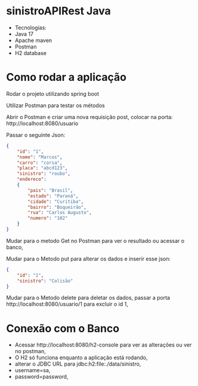 # sinistroAPIRest Java

- Tecnologias:
- Java 17
- Apache maven
- Postman
- H2 database


# Como rodar a aplicação
<p>Rodar o projeto utilizando spring boot</p>
<p>Utilizar Postman para testar os métodos </p>
<p>Abrir o Postman e criar uma nova requisição post, colocar na porta: http://localhost:8080/usuario</p>
<p>Passar o seguinte Json:</p>


```json
{
    "id": "1",
    "nome": "Marcos",
    "carro": "corsa",
    "placa": "abcd123",
    "sinistro": "roubo",
    "endereco": 
    {
        "pais": "Brasil",
        "estado": "Paraná",
        "cidade": "Curitiba",
        "bairro": "Boqueirão",
        "rua": "Carlos Augusto",
        "numero": "102"
    }
}
```

<p>Mudar para o metodo Get no Postman para ver o resultado ou acessar o banco,</p>
<p>Mudar para o Metodo put para alterar os dados e inserir esse json:</p>

```json
{
    "id": "1",
    "sinistro": "Colisão"
}
```

<p>Mudar para o Metodo delete para deletar os dados, passar a porta http://localhost:8080/usuario/1 para excluir o id 1,

# Conexão com o Banco
- Acessar http://localhost:8080/h2-console para ver as alterações ou ver no postman,
- O H2 só funciona enquanto a aplicação está rodando,
- alterar o JDBC URL para jdbc:h2:file:./data/sinistro,
- username=sa,
- password=password,
